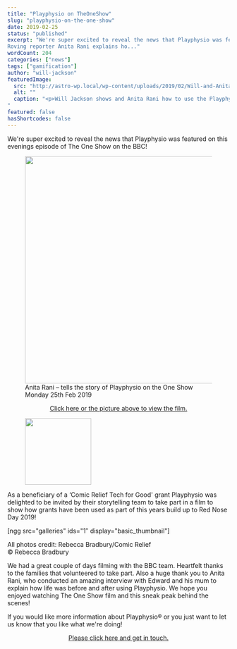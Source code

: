 ```yaml
---
title: "Playphysio on TheOneShow"
slug: "playphysio-on-the-one-show"
date: 2019-02-25
status: "published"
excerpt: "We're super excited to reveal the news that Playphysio was featured on this evenings episode of The One Show on the BBC! 
Roving reporter Anita Rani explains ho..."
wordCount: 204
categories: ["news"]
tags: ["gamification"]
author: "will-jackson"
featuredImage:
  src: "http://astro-wp.local/wp-content/uploads/2019/02/Will-and-Anita.jpg"
  alt: ""
  caption: "<p>Will Jackson shows and Anita Rani how to use the Playphysio Monitoring App and games.</p>
"
featured: false
hasShortcodes: false
---
```

<p>We're super excited to reveal the news that Playphysio was featured on this evenings episode of The One Show on the BBC!</p>

<figure ><a href="https://youtu.be/vnyWhAUmsak"><img loading="lazy" decoding="async" width="918" height="516" src="http://astro-wp.local/wp-content/uploads/2019/02/OneShowScreen.jpg" alt=""  srcset="http://astro-wp.local/wp-content/uploads/2019/02/OneShowScreen.jpg 918w, http://astro-wp.local/wp-content/uploads/2019/02/OneShowScreen-300x169.jpg 300w, http://astro-wp.local/wp-content/uploads/2019/02/OneShowScreen-768x432.jpg 768w" sizes="auto, (max-width: 918px) 100vw, 918px" /></a><figcaption>Anita Rani – tells the story of Playphysio on the One Show Monday 25th Feb 2019</figcaption></figure>

<p style="text-align:center"><a href="https://youtu.be/vnyWhAUmsak">Click here or the picture above to view the film.</a></p>

<div ><figure ><img loading="lazy" decoding="async" src="http://astro-wp.local/wp-content/uploads/2019/02/comicReliefRedNoseDay.jpeg" alt=""  width="150" height="151" srcset="http://astro-wp.local/wp-content/uploads/2019/02/comicReliefRedNoseDay.jpeg 300w, http://astro-wp.local/wp-content/uploads/2019/02/comicReliefRedNoseDay-298x300.jpeg 298w, http://astro-wp.local/wp-content/uploads/2019/02/comicReliefRedNoseDay-150x150.jpeg 150w" sizes="auto, (max-width: 150px) 100vw, 150px" /></figure></div>

<p>As a beneficiary of a &#8216;Comic Relief Tech for Good' grant Playphysio was delighted to be invited by their storytelling team to take part in a film to show how grants have been used as part of this years build up to Red Nose Day 2019!</p>

<div class="clearfix"> </div>

[ngg src="galleries" ids="1&#8243; display="basic_thumbnail"]

<p class="smallprint">All photos credit: Rebecca Bradbury/Comic Relief<br>© Rebecca Bradbury</p>

<p>We had a great couple of days filming with the BBC team. Heartfelt thanks to the families that volunteered to take part. Also a huge thank you to Anita Rani, who conducted an amazing interview with Edward and his mum to explain how life was before and after using Playphysio. We hope you enjoyed watching The One Show film and this sneak peak behind the scenes!</p>

<p>If you would like more information about Playphysio® or you just want to let us know that you like what we're doing!</p>

<p style="text-align:center"><a class="button" href="https://play.physio/contact-us/">Please click here and get in touch.</a> </p>